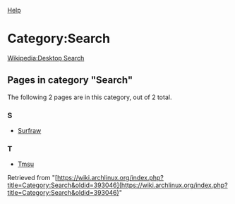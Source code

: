 [Help](//www.mediawiki.org/wiki/Special:MyLanguage/Help:Categories)

# Category:Search

[Wikipedia:Desktop Search](https://en.wikipedia.org/wiki/Desktop_Search "wikipedia:Desktop Search")

## Pages in category "Search"

The following 2 pages are in this category, out of 2 total.

### S

*   [Surfraw](/index.php/Surfraw "Surfraw")

### T

*   [Tmsu](/index.php/Tmsu "Tmsu")

Retrieved from "[https://wiki.archlinux.org/index.php?title=Category:Search&oldid=393046](https://wiki.archlinux.org/index.php?title=Category:Search&oldid=393046)"